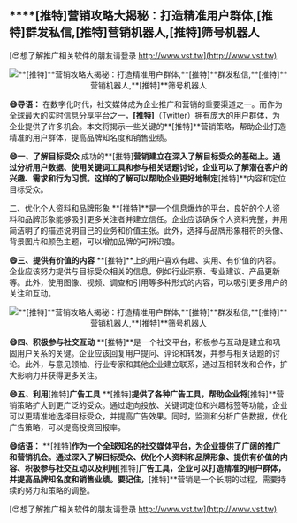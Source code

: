 ## ****[推特]**营销攻略大揭秘：打造精准用户群体,**[推特]**群发私信,**[推特]**营销机器人,**[推特]**筛号机器人**

[😍想了解推广相关软件的朋友请登录 http://www.vst.tw](http://www.vst.tw)

 <center><img src="https://vst.tw/MP4/tuiguang/png/6.png" alt="**[推特]**营销攻略大揭秘：打造精准用户群体,**[推特]**群发私信,**[推特]**营销机器人,**[推特]**筛号机器人"></center>

**😄导语：**
在数字化时代，社交媒体成为企业推广和营销的重要渠道之一。而作为全球最大的实时信息分享平台之一，**[推特]**（Twitter）拥有庞大的用户群体，为企业提供了许多机会。本文将揭示一些关键的**[推特]**营销策略，帮助企业打造精准的用户群体，提高品牌知名度和销售业绩。

**😄一、了解目标受众**
成功的**[推特]**营销建立在深入了解目标受众的基础上。通过分析用户数据、使用关键词工具和参与相关话题讨论，企业可以了解潜在客户的兴趣、需求和行为习惯。这样的了解可以帮助企业更好地制定**[推特]**内容和定位目标受众。

二、优化个人资料和品牌形象
**[推特]**是一个信息爆炸的平台，良好的个人资料和品牌形象能够吸引更多关注者并建立信任。企业应该确保个人资料完整，并用简洁明了的描述说明自己的业务和价值主张。此外，选择与品牌形象相符的头像、背景图片和颜色主题，可以增加品牌的可辨识度。

**😄三、提供有价值的内容**
**[推特]**上的用户喜欢有趣、实用、有价值的内容。企业应该努力提供与目标受众相关的信息，例如行业洞察、专业建议、产品更新等。此外，使用图像、视频、调查和引用等多种形式的内容，可以吸引更多用户的关注和互动。

 <center><img src="https://vst.tw/MP4/tuiguang/png/7.png" alt="**[推特]**营销攻略大揭秘：打造精准用户群体,**[推特]**群发私信,**[推特]**营销机器人,**[推特]**筛号机器人"></center>

**😄四、积极参与社交互动**
**[推特]**是一个社交平台，积极参与互动是建立和巩固用户关系的关键。企业应该回复用户提问、评论和转发，并参与相关话题的讨论。此外，与意见领袖、行业专家和其他企业建立联系，通过互相转发和合作，扩大影响力并获得更多关注。

**😄五、利用**[推特]**广告工具**
**[推特]**提供了各种广告工具，帮助企业将**[推特]**营销策略扩大到更广泛的受众。通过定向投放、关键词定位和兴趣标签等功能，企业可以更精准地选择目标受众，并提高广告效果。同时，监测和分析广告数据，优化广告策略，可以提高投资回报率。

**😄结语：**
**[推特]**作为一个全球知名的社交媒体平台，为企业提供了广阔的推广和营销机会。通过深入了解目标受众、优化个人资料和品牌形象、提供有价值的内容、积极参与社交互动以及利用**[推特]**广告工具，企业可以打造精准的用户群体，并提高品牌知名度和销售业绩。要记住，**[推特]**营销是一个长期的过程，需要持续的努力和策略的调整。

[😍想了解推广相关软件的朋友请登录 http://www.vst.tw](http://www.vst.tw)



